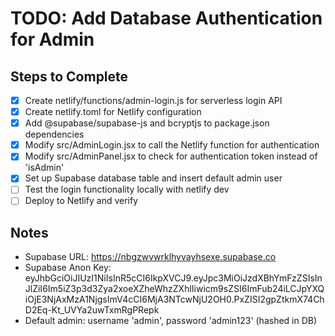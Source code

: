 # TODO: Add Database Authentication for Admin

## Steps to Complete

- [x] Create netlify/functions/admin-login.js for serverless login API
- [x] Create netlify.toml for Netlify configuration
- [x] Add @supabase/supabase-js and bcryptjs to package.json dependencies
- [x] Modify src/AdminLogin.jsx to call the Netlify function for authentication
- [x] Modify src/AdminPanel.jsx to check for authentication token instead of 'isAdmin'
- [x] Set up Supabase database table and insert default admin user
- [ ] Test the login functionality locally with netlify dev
- [ ] Deploy to Netlify and verify  

## Notes
- Supabase URL: https://nbgzwvwrklhyvayhsexe.supabase.co
- Supabase Anon Key: eyJhbGciOiJIUzI1NiIsInR5cCI6IkpXVCJ9.eyJpc3MiOiJzdXBhYmFzZSIsInJlZiI6Im5iZ3p3d3Zya2xoeXZheWhzZXhlIiwicm9sZSI6ImFub24iLCJpYXQiOjE3NjAxMzA1NjgsImV4cCI6MjA3NTcwNjU2OH0.PxZISI2gpZtkmX74ChD2Eq-Kt_UVYa2uwTxmRgPRepk
- Default admin: username 'admin', password 'admin123' (hashed in DB)
